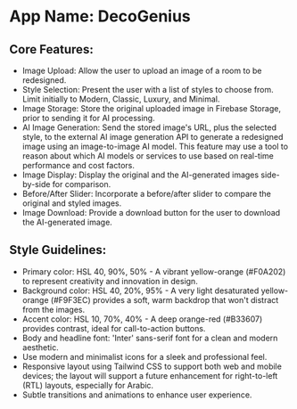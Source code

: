 # **App Name**: DecoGenius

## Core Features:

- Image Upload: Allow the user to upload an image of a room to be redesigned.
- Style Selection: Present the user with a list of styles to choose from. Limit initially to Modern, Classic, Luxury, and Minimal.
- Image Storage: Store the original uploaded image in Firebase Storage, prior to sending it for AI processing.
- AI Image Generation: Send the stored image's URL, plus the selected style, to the external AI image generation API to generate a redesigned image using an image-to-image AI model. This feature may use a tool to reason about which AI models or services to use based on real-time performance and cost factors.
- Image Display: Display the original and the AI-generated images side-by-side for comparison.
- Before/After Slider: Incorporate a before/after slider to compare the original and styled images.
- Image Download: Provide a download button for the user to download the AI-generated image.

## Style Guidelines:

- Primary color: HSL 40, 90%, 50% - A vibrant yellow-orange (#F0A202) to represent creativity and innovation in design.
- Background color: HSL 40, 20%, 95% - A very light desaturated yellow-orange (#F9F3EC) provides a soft, warm backdrop that won't distract from the images.
- Accent color: HSL 10, 70%, 40% - A deep orange-red (#B33607) provides contrast, ideal for call-to-action buttons.
- Body and headline font: 'Inter' sans-serif font for a clean and modern aesthetic.
- Use modern and minimalist icons for a sleek and professional feel.
- Responsive layout using Tailwind CSS to support both web and mobile devices; the layout will support a future enhancement for right-to-left (RTL) layouts, especially for Arabic.
- Subtle transitions and animations to enhance user experience.